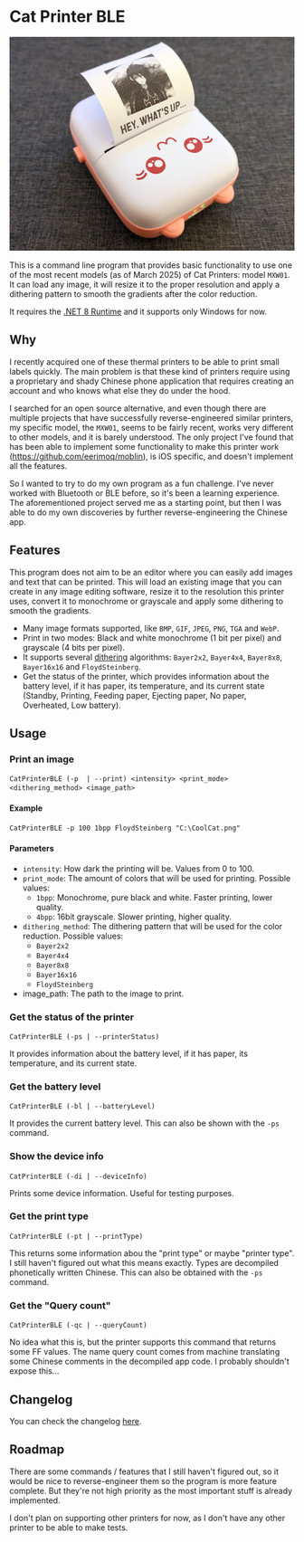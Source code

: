# Cat Printer BLE

<p align="center">
  <img title="Cat Printer MXW01 in action!" src="/Photo.jpg">
</p>

This is a command line program that provides basic functionality to use one of the most recent models (as of March 2025) of Cat Printers: model `MXW01`. It can load any image, it will resize it to the proper resolution and apply a dithering pattern to smooth the gradients after the color reduction.

It requires the [.NET 8 Runtime](https://dotnet.microsoft.com/en-us/download/dotnet/8.0) and it supports only Windows for now.

## Why

I recently acquired one of these thermal printers to be able to print small labels quickly. The main problem is that these kind of printers require using a proprietary and shady Chinese phone application that requires creating an account and who knows what else they do under the hood.

I searched for an open source alternative, and even though there are multiple projects that have successfully reverse-engineered similar printers, my specific model, the `MXW01`, seems to be fairly recent, works very different to other models, and it is barely understood. The only project I've found that has been able to implement some functionality to make this printer work (https://github.com/eerimoq/moblin), is iOS specific, and doesn't implement all the features.

So I wanted to try to do my own program as a fun challenge. I've never worked with Bluetooth or BLE before, so it's been a learning experience. The aforementioned project served me as a starting point, but then I was able to do my own discoveries by further reverse-engineering the Chinese app.

## Features

This program does not aim to be an editor where you can easily add images and text that can be printed. This will load an existing image that you can create in any image editing software, resize it to the resolution this printer uses, convert it to monochrome or grayscale and apply some dithering to smooth the gradients.

- Many image formats supported, like `BMP`, `GIF`, `JPEG`, `PNG`, `TGA` and `WebP`.
- Print in two modes: Black and white monochrome (1 bit per pixel) and grayscale (4 bits per pixel).
- It supports several [dithering](https://en.wikipedia.org/wiki/Dither) algorithms: `Bayer2x2`, `Bayer4x4`, `Bayer8x8`, `Bayer16x16` and `FloydSteinberg`.
- Get the status of the printer, which provides information about the battery level, if it has paper, its temperature, and its current state (Standby, Printing, Feeding paper, Ejecting paper, No paper, Overheated, Low battery).

## Usage

### Print an image

```
CatPrinterBLE (-p  | --print) <intensity> <print_mode> <dithering_method> <image_path>
```

#### Example

```
CatPrinterBLE -p 100 1bpp FloydSteinberg "C:\CoolCat.png"
```

#### Parameters
- `intensity`: How dark the printing will be. Values from 0 to 100.
- `print_mode`: The amount of colors that will be used for printing. Possible values:
  - `1bpp`: Monochrome, pure black and white. Faster printing, lower quality.
  - `4bpp`: 16bit grayscale. Slower printing, higher quality.
- `dithering_method`: The dithering pattern that will be used for the color reduction. Possible values:
  - `Bayer2x2`
  - `Bayer4x4`
  - `Bayer8x8`
  - `Bayer16x16`
  - `FloydSteinberg`
- image_path: The path to the image to print.

### Get the status of the printer

```
CatPrinterBLE (-ps | --printerStatus)
```

It provides information about the battery level, if it has paper, its temperature, and its current state.

### Get the battery level

```
CatPrinterBLE (-bl | --batteryLevel)
```

It provides the current battery level. This can also be shown with the `-ps` command.

### Show the device info

```
CatPrinterBLE (-di | --deviceInfo)
```

Prints some device information. Useful for testing purposes.

### Get the print type

```
CatPrinterBLE (-pt | --printType)
```

This returns some information abou the "print type" or maybe "printer type". I still haven't figured out what this means exactly. Types are decompiled phonetically written Chinese. This can also be obtained with the `-ps` command.

### Get the "Query count"

```
CatPrinterBLE (-qc | --queryCount)
```

No idea what this is, but the printer supports this command that returns some FF values. The name query count comes from machine translating some Chinese comments in the decompiled app code. I probably shouldn't expose this...

## Changelog

You can check the changelog [here](https://github.com/MaikelChan/CatPrinterBLE/blob/main/CHANGELOG.md).

## Roadmap

There are some commands / features that I still haven't figured out, so it would be nice to reverse-engineer them so the program is more feature complete. But they're not high priority as the most important stuff is already implemented.

I don't plan on supporting other printers for now, as I don't have any other printer to be able to make tests.